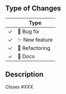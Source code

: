 <!--
Thank you for submitting a PR to pylint!

To ease the process of reviewing your PR, do make sure to complete the following boxes.

- [ ] Add yourself to CONTRIBUTORS if you are a new contributor.
- [ ] Add a ChangeLog entry describing what your PR does.
- [ ] If it's a new feature, or an important bug fix, add a What's New entry in
      `doc/whatsnew/<current release.rst>`.
- [ ] Write a good description on what the PR does.
-->

## Type of Changes

<!-- Leave the corresponding lines for the applicable type of change: -->

|     | Type                   |
| --- | ---------------------- |
| ✓   | :bug: Bug fix          |
| ✓   | :sparkles: New feature |
| ✓   | :hammer: Refactoring   |
| ✓   | :scroll: Docs          |

## Description

<!--
If this PR fixes a particular issue, use the following to automatically close that issue
once this PR gets merged:
-->

Closes #XXX
